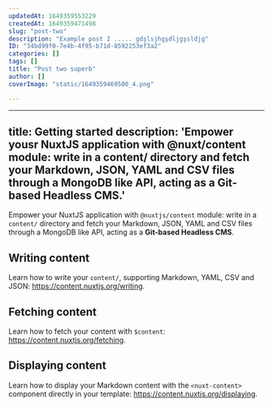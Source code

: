 ```yaml
---
updatedAt: 1649359553229
createdAt: 1649359471498
slug: "post-two"
description: "Example post 2 ..... gdşlsjhgşdljgşsldjg"
ID: "34bd99f0-7e4b-4f95-b71d-8592253ef3a2"
categories: []
tags: []
title: "Post two superb"
author: []
coverImage: "static/1649359469500_4.png"

---
```

---
title: Getting started
description: 'Empower yousr NuxtJS application with @nuxt/content module: write in a content/ directory and fetch your Markdown, JSON, YAML and CSV files through a MongoDB like API, acting as a Git-based Headless CMS.'
---

Empower your NuxtJS application with `@nuxtjs/content` module: write in a `content/` directory and fetch your Markdown, JSON, YAML and CSV files through a MongoDB like API, acting as a **Git-based Headless CMS**.

## Writing content

Learn how to write your `content/`, supporting Markdown, YAML, CSV and JSON: https://content.nuxtjs.org/writing.

## Fetching content

Learn how to fetch your content with `$content`: https://content.nuxtjs.org/fetching.

## Displaying content

Learn how to display your Markdown content with the `<nuxt-content>` component directly in your template: https://content.nuxtjs.org/displaying.
